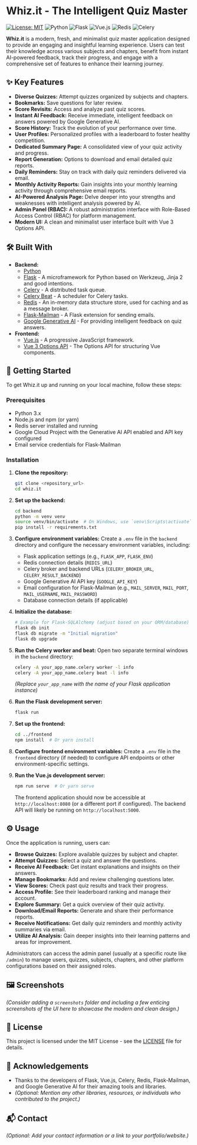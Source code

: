 # Whiz.it - The Intelligent Quiz Master

[![License: MIT](https://img.shields.io/badge/License-MIT-yellow.svg)](https://opensource.org/licenses/MIT)
![Python](https://img.shields.io/badge/Python-3.x-blue.svg)
![Flask](https://img.shields.io/badge/Flask-%E2%98%AB%EF%B8%8F%202.x-brightgreen.svg)
![Vue.js](https://img.shields.io/badge/Vue.js-3.x-success.svg)
![Redis](https://img.shields.io/badge/Redis-brightred.svg)
![Celery](https://img.shields.io/badge/Celery-orange.svg)

**Whiz.it** is a modern, fresh, and minimalist quiz master application designed to provide an engaging and insightful learning experience. Users can test their knowledge across various subjects and chapters, benefit from instant AI-powered feedback, track their progress, and engage with a comprehensive set of features to enhance their learning journey.

## ✨ Key Features

* **Diverse Quizzes:** Attempt quizzes organized by subjects and chapters.
* **Bookmarks:** Save questions for later review.
* **Score Revisits:** Access and analyze past quiz scores.
* **Instant AI Feedback:** Receive immediate, intelligent feedback on answers powered by Google Generative AI.
* **Score History:** Track the evolution of your performance over time.
* **User Profiles:** Personalized profiles with a leaderboard to foster healthy competition.
* **Dedicated Summary Page:** A consolidated view of your quiz activity and progress.
* **Report Generation:** Options to download and email detailed quiz reports.
* **Daily Reminders:** Stay on track with daily quiz reminders delivered via email.
* **Monthly Activity Reports:** Gain insights into your monthly learning activity through comprehensive email reports.
* **AI-Powered Analysis Page:** Delve deeper into your strengths and weaknesses with intelligent analysis powered by AI.
* **Admin Panel (RBAC):** A robust administration interface with Role-Based Access Control (RBAC) for platform management.
* **Modern UI:** A clean and minimalist user interface built with Vue 3 Options API.

## 🛠️ Built With

* **Backend:**
    * [Python](https://www.python.org/)
    * [Flask](https://flask.palletsprojects.com/) - A microframework for Python based on Werkzeug, Jinja 2 and good intentions.
    * [Celery](https://docs.celeryq.dev/) - A distributed task queue.
    * [Celery Beat](https://docs.celeryq.dev/en/stable/schedule.html) - A scheduler for Celery tasks.
    * [Redis](https://redis.io/) - An in-memory data structure store, used for caching and as a message broker.
    * [Flask-Mailman](https://flask-mailman.readthedocs.io/en/stable/) - A Flask extension for sending emails.
    * [Google Generative AI](https://ai.google.dev/) - For providing intelligent feedback on quiz answers.
* **Frontend:**
    * [Vue.js](https://v3.vuejs.org/) - A progressive JavaScript framework.
    * [Vue 3 Options API](https://vuejs.org/guide/introduction.html#options-api) - The Options API for structuring Vue components.

## 🚀 Getting Started

To get Whiz.it up and running on your local machine, follow these steps:

### Prerequisites

* Python 3.x
* Node.js and npm (or yarn)
* Redis server installed and running
* Google Cloud Project with the Generative AI API enabled and API key configured
* Email service credentials for Flask-Mailman

### Installation

1.  **Clone the repository:**
    ```bash
    git clone <repository_url>
    cd whiz.it
    ```

2.  **Set up the backend:**
    ```bash
    cd backend
    python -m venv venv
    source venv/bin/activate  # On Windows, use `venv\Scripts\activate`
    pip install -r requirements.txt
    ```

3.  **Configure environment variables:**
    Create a `.env` file in the `backend` directory and configure the necessary environment variables, including:
    * Flask application settings (e.g., `FLASK_APP`, `FLASK_ENV`)
    * Redis connection details (`REDIS_URL`)
    * Celery broker and backend URLs (`CELERY_BROKER_URL`, `CELERY_RESULT_BACKEND`)
    * Google Generative AI API key (`GOOGLE_API_KEY`)
    * Email configuration for Flask-Mailman (e.g., `MAIL_SERVER`, `MAIL_PORT`, `MAIL_USERNAME`, `MAIL_PASSWORD`)
    * Database connection details (if applicable)

4.  **Initialize the database:**
    ```bash
    # Example for Flask-SQLAlchemy (adjust based on your ORM/database)
    flask db init
    flask db migrate -m "Initial migration"
    flask db upgrade
    ```

5.  **Run the Celery worker and beat:**
    Open two separate terminal windows in the `backend` directory:
    ```bash
    celery -A your_app_name.celery worker -l info
    celery -A your_app_name.celery beat -l info
    ```
    *(Replace `your_app_name` with the name of your Flask application instance)*

6.  **Run the Flask development server:**
    ```bash
    flask run
    ```

7.  **Set up the frontend:**
    ```bash
    cd ../frontend
    npm install  # Or yarn install
    ```

8.  **Configure frontend environment variables:**
    Create a `.env` file in the `frontend` directory (if needed) to configure API endpoints or other environment-specific settings.

9.  **Run the Vue.js development server:**
    ```bash
    npm run serve  # Or yarn serve
    ```

    The frontend application should now be accessible at `http://localhost:8080` (or a different port if configured). The backend API will likely be running on `http://localhost:5000`.

## ⚙️ Usage

Once the application is running, users can:

* **Browse Quizzes:** Explore available quizzes by subject and chapter.
* **Attempt Quizzes:** Select a quiz and answer the questions.
* **Receive AI Feedback:** Get instant explanations and insights on their answers.
* **Manage Bookmarks:** Add and review challenging questions later.
* **View Scores:** Check past quiz results and track their progress.
* **Access Profile:** See their leaderboard ranking and manage their account.
* **Explore Summary:** Get a quick overview of their quiz activity.
* **Download/Email Reports:** Generate and share their performance reports.
* **Receive Notifications:** Get daily quiz reminders and monthly activity summaries via email.
* **Utilize AI Analysis:** Gain deeper insights into their learning patterns and areas for improvement.

Administrators can access the admin panel (usually at a specific route like `/admin`) to manage users, quizzes, subjects, chapters, and other platform configurations based on their assigned roles.

## 🖼️ Screenshots

*(Consider adding a `screenshots` folder and including a few enticing screenshots of the UI here to showcase the modern and clean design.)*

## 📄 License

This project is licensed under the MIT License - see the [LICENSE](LICENSE) file for details.

## 🙏 Acknowledgements

* Thanks to the developers of Flask, Vue.js, Celery, Redis, Flask-Mailman, and Google Generative AI for their amazing tools and libraries.
* *(Optional: Mention any other libraries, resources, or individuals who contributed to the project.)*

## 📬 Contact

*(Optional: Add your contact information or a link to your portfolio/website.)*